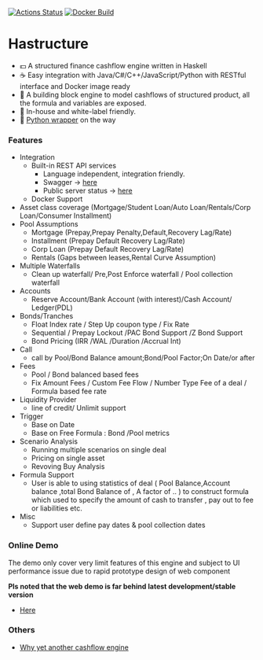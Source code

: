 [![Actions Status](https://github.com/yellowbean/Hastructure/workflows/Haskell%20CI/badge.svg)](https://github.com/yellowbean/Hastructure/actions)
[![Docker Build](https://img.shields.io/docker/v/yellowbean/hastructure?color=green&label=docker)](https://hub.docker.com/r/yellowbean/hastructure)

# Hastructure
* :dollar: A structured finance cashflow engine written in Haskell 
* :coffee: Easy integration with Java/C#/C++/JavaScript/Python with RESTful interface and Docker image ready
* :bricks: A building block engine to model cashflows of structured product, all the formula and variables are exposed.
* :car: In-house and white-label friendly.
* :snake: [Python wrapper](https://github.com/yellowbean/PyABS) on the way   

### Features
* Integration
  * Built-in REST API services
    * Language independent, integration friendly.
    * Swagger -> [here](https://github.com/yellowbean/Hastructure/blob/master/swagger.json)
    * Public server status -> [here](https://absbox.org)
  * Docker Support 
* Asset class coverage (Mortgage/Student Loan/Auto Loan/Rentals/Corp Loan/Consumer Installment)
* Pool Assumptions
  * Mortgage (Prepay,Prepay Penalty,Default,Recovery Lag/Rate)
  * Installment (Prepay Default Recovery Lag/Rate) 
  * Corp Loan (Prepay Default Recovery Lag/Rate)
  * Rentals (Gaps between leases,Rental Curve Assumption) 
* Multiple Waterfalls
  * Clean up waterfall/ Pre,Post Enforce waterfall / Pool collection waterfall
* Accounts
  * Reserve Account/Bank Account (with interest)/Cash Account/ Ledger(PDL)
* Bonds/Tranches
  * Float Index rate / Step Up coupon type / Fix Rate
  * Sequential / Prepay Lockout /PAC Bond Support /Z Bond Support 
  * Bond Pricing (IRR /WAL /Duration /Accrual Int)
* Call
  * call by Pool/Bond Balance amount;Bond/Pool Factor;On Date/or after
* Fees
  * Pool / Bond balanced based fees 
  * Fix Amount Fees / Custom Fee Flow / Number Type Fee of a deal / Formula based fee rate 
* Liquidity Provider 
  * line of credit/ Unlimit support 
* Trigger 
  * Base on Date 
  * Base on Free Formula : Bond /Pool metrics
* Scenario Analysis
  * Running multiple scenarios on single deal
  * Pricing on single asset 
  * Revoving Buy Analysis 
* Formula Support 
  * User is able to using statistics of deal ( Pool Balance,Account balance ,total Bond Balance of , A factor of .. ) to construct formula which used to specify the amount of cash to transfer , pay out to fee or liabilities etc.
* Misc
  * Support user define pay dates & pool collection dates 
### Online Demo

The demo only cover very limit features of this engine and subject to UI performance issue due to rapid prototype design of web component

**Pls noted that the web demo is far behind latest development/stable version**

* [Here](https://deal-bench.xyz)


### Others
* [Why yet another cashflow engine](https://github.com/yellowbean/Hastructure/wiki/Why-Yet-Anohter-Cashflow-Engine)
